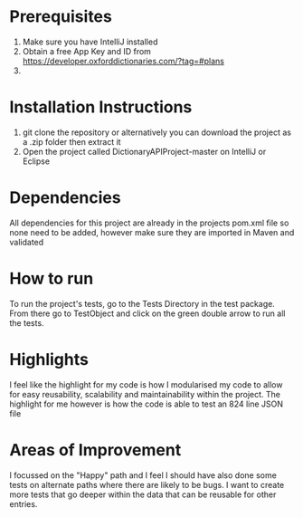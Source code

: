 # Prerequisites

1. Make sure you have IntelliJ installed 
2. Obtain a free App Key and ID from https://developer.oxforddictionaries.com/?tag=#plans
3.


# Installation Instructions

1. git clone the repository or alternatively you can download the project as a .zip folder then extract it
2. Open the project called DictionaryAPIProject-master on IntelliJ or Eclipse



# Dependencies

All dependencies for this project are already in the projects pom.xml file so none need to be added, however make sure they are imported in Maven and validated 

# How to run

To run the project's tests, go to the Tests Directory in the test package. From there go to TestObject and click on the green double arrow to run all the tests.

# Highlights

I feel like the highlight for my code is how I modularised my code to allow for easy reusability, scalability and maintainability within the project. The highlight for me however is how the code is able to test an 824 line JSON file 


# Areas of Improvement

I focussed on the "Happy" path and I feel I should have also done some tests on alternate paths where there are likely to be bugs. I want to create more tests that go deeper within the data that can be reusable for other entries.
